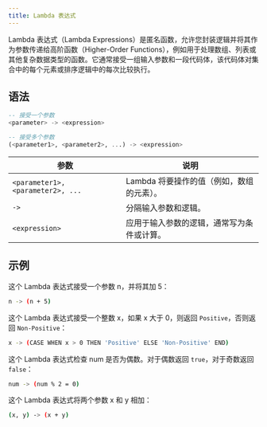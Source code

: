 ```yaml
---
title: Lambda 表达式
---
```


Lambda 表达式（Lambda Expressions）是匿名函数，允许您封装逻辑并将其作为参数传递给高阶函数（Higher-Order Functions），例如用于处理数组、列表或其他复杂数据类型的函数。它通常接受一组输入参数和一段代码体，该代码体对集合中的每个元素或排序逻辑中的每次比较执行。

## 语法

```sql
-- 接受一个参数
<parameter> -> <expression>

-- 接受多个参数
(<parameter1>, <parameter2>, ...) -> <expression>
```

| 参数                              | 说明                                                               |
|-----------------------------------|--------------------------------------------------------------------|
| `<parameter1>, <parameter2>, ...` | Lambda 将要操作的值（例如，数组的元素）。                          |
| `->`                              | 分隔输入参数和逻辑。                                               |
| `<expression>`                    | 应用于输入参数的逻辑，通常写为条件或计算。                         |

## 示例

这个 Lambda 表达式接受一个参数 n，并将其加 5：

```bash
n -> (n + 5)
```

这个 Lambda 表达式接受一个整数 x，如果 x 大于 0，则返回 `Positive`，否则返回 `Non-Positive`：

```bash
x -> (CASE WHEN x > 0 THEN 'Positive' ELSE 'Non-Positive' END)
```

这个 Lambda 表达式检查 num 是否为偶数。对于偶数返回 `true`，对于奇数返回 `false`：

```bash
num -> (num % 2 = 0)
```

这个 Lambda 表达式将两个参数 x 和 y 相加：

```bash
(x, y) -> (x + y)
```